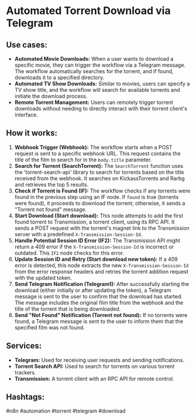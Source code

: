 # Automated Torrent Download via Telegram

## Use cases:

-   **Automated Movie Downloads:** When a user wants to download a specific movie, they can trigger the workflow via a Telegram message. The workflow automatically searches for the torrent, and if found, downloads it to a specified directory.
-   **Automated TV Show Downloads:** Similar to movies, users can specify a TV show title, and the workflow will search for available torrents and initiate the download process.
-   **Remote Torrent Management:** Users can remotely trigger torrent downloads without needing to directly interact with their torrent client's interface.

## How it works:

1.  **Webhook Trigger (Webhook):** The workflow starts when a POST request is sent to a specific webhook URL. This request contains the title of the film to search for in the `body.title` parameter.
2.  **Search for Torrent (SearchTorrent):** The `SearchTorrent` function uses the 'torrent-search-api' library to search for torrents based on the title received from the webhook. It searches on KickassTorrents and Rarbg and retrieves the top 5 results.
3.  **Check if Torrent is Found (IF):** The workflow checks if any torrents were found in the previous step using an IF node. If `found` is true (torrents were found), it proceeds to download the torrent; otherwise, it sends a "Torrent not found" message.
4.  **Start Download (Start download):**  This node attempts to add the first found torrent to Transmission, a torrent client, using its RPC API. It sends a POST request with the torrent's magnet link to the Transmission server with a predefined `X-Transmission-Session-Id`.
5.  **Handle Potential Session ID Error (IF2):** The Transmission API might return a 409 error if the `X-Transmission-Session-Id` is incorrect or outdated. This `IF2` node checks for this error.
6.  **Update Session ID and Retry (Start download new token):** If a 409 error is detected, this node extracts the new `X-Transmission-Session-Id` from the error response headers and retries the torrent addition request with the updated token.
7.  **Send Telegram Notification (Telegram1):** After successfully starting the download (either initially or after updating the token), a Telegram message is sent to the user to confirm that the download has started. The message includes the original film title from the webhook and the title of the torrent that is being downloaded.
8.  **Send "Not Found" Notification (Torrent not found):** If no torrents were found, a Telegram message is sent to the user to inform them that the specified film was not found.

## Services:

-   **Telegram:** Used for receiving user requests and sending notifications.
-   **Torrent Search API:** Used to search for torrents on various torrent trackers.
-   **Transmission:** A torrent client with an RPC API for remote control.

## Hashtags:

#n8n #automation #torrent #telegram #download

